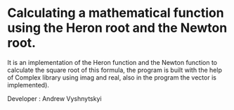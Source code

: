 # Calculating a mathematical function using the Heron root and the Newton root.

It is an implementation of the Heron function and the Newton function to calculate the square root of this formula, the program is built with the help of Complex library using imag and real, also in the program the vector is implemented).

Developer : Andrew Vyshnytskyi
